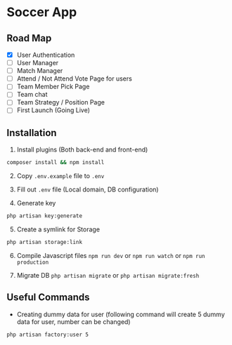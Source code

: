 # Soccer App

## Road Map
- [x] User Authentication
- [ ] User Manager
- [ ] Match Manager
- [ ] Attend / Not Attend Vote Page for users
- [ ] Team Member Pick Page
- [ ] Team chat
- [ ] Team Strategy / Position Page
- [ ] First Launch (Going Live)

## Installation
1. Install plugins (Both back-end and front-end)
```bash
composer install && npm install
```

2. Copy `.env.example` file to `.env`
   
3. Fill out `.env` file (Local domain, DB configuration)
   
4. Generate key
```bash
php artisan key:generate
```

5. Create a symlink for Storage
```bash
php artisan storage:link
```

6. Compile Javascript files
`npm run dev` or
`npm run watch` or
`npm run production`

7. Migrate DB
`php artisan migrate` or
`php artisan migrate:fresh`

## Useful Commands
- Creating dummy data for user (following command will create 5 dummy data for user, number can be changed)
```bash
php artisan factory:user 5
```
